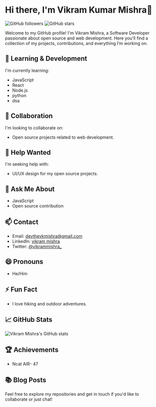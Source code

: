 # Hi there, I'm Vikram Kumar Mishra👋

![GitHub followers](https://img.shields.io/github/followers/iamvikrammishra?label=Follow&style=social) ![GitHub stars](https://img.shields.io/github/stars/iamvikrammishra?label=Stars&style=social)


Welcome to my GitHub profile! I'm Vikram Mishra, a Software Developer passionate about open source and web development. Here you'll find a collection of my projects, contributions, and everything I’m working on.


## 🌱 Learning & Development
I'm currently learning:
- JavaScript
- React
- Node.js
- python
- dsa

## 👯 Collaboration
I'm looking to collaborate on:
- Open source projects related to web development.

## 🤔 Help Wanted
I'm seeking help with:
- UI/UX design for my open source projects.

## 💬 Ask Me About
- JavaScript
- Open source contribution

## 📫 Contact
- Email: devthevkmishra@gmail.com
- LinkedIn: [vikram mishra](https://www.linkedin.com/in/vikram-mishra-8545aa1a4/)
- Twitter: [@vikrammishra_](https://x.com/VikramMishra)

## 😄 Pronouns
- He/Him

## ⚡ Fun Fact
- I love hiking and outdoor adventures.
## 📈 GitHub Stats
![Vikram Mishra's GitHub stats](https://github-readme-stats.vercel.app/api?username=iamvikrammishra&show_icons=true&theme=radical)


## 🏆 Achievements
- Ncat AIR- 47
## 📚 Blog Posts
<!-- BLOG-POST-LIST:START -->
<!-- BLOG-POST-LIST:END -->

Feel free to explore my repositories and get in touch if you'd like to collaborate or just chat!
